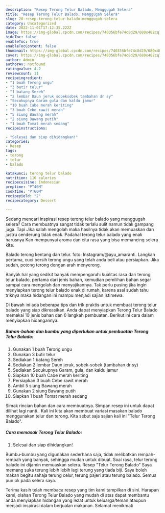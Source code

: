 ```yaml
---
description: "Resep Terong Telur Balado, Menggugah Selera"
title: "Resep Terong Telur Balado, Menggugah Selera"
slug: 20-resep-terong-telur-balado-menggugah-selera
category: Uncategorized
date: 2022-11-01T17:12:35.222Z
image: https://img-global.cpcdn.com/recipes/740356bfe74c8d29/680x482cq70/terong-telur-balado-foto-resep-utama.jpg
hideToc: false
enableToc: true
enableTocContent: false
thumbnail: https://img-global.cpcdn.com/recipes/740356bfe74c8d29/680x482cq70/terong-telur-balado-foto-resep-utama.jpg
cover: https://img-global.cpcdn.com/recipes/740356bfe74c8d29/680x482cq70/terong-telur-balado-foto-resep-utama.jpg
author: Admin
authorAv: notfound
ratingvalue: 4.2
reviewcount: 11
recipeingredient:
- "1 buah Terong ungu"
- "3 butir telur"
- "1 batang Sereh"
- "2 lembar Daun jeruk sobeksobek tambahan dr sy"
- "Secukupnya Garam gula dan kaldu jamur"
- "10 buah Cabe merah keriting"
- "3 buah Cebe rawit merah"
- "5 siung Bawang merah"
- "2 siung Bawang putih"
- "1 buah Tomat merah sedang"
recipeinstructions:

- "Selesai dan siap dihidangkan!"
categories:
- Resep
tags:
- terong
- telur
- balado

katakunci: terong telur balado 
nutrition: 116 calories
recipecuisine: Indonesian
preptime: "PT40M"
cooktime: "PT60M"
recipeyield: "2"
recipecategory: Dessert

---
```



Sedang mencari inspirasi resep terong telur balado yang menggugah selera? Cara membuatnya sangat tidak terlalu sulit namun tidak gampang juga. Tapi Jika salah mengolah maka hasilnya tidak akan memuaskan dan justru cenderung tidak enak. Padahal terong telur balado yang enak harusnya Kan mempunyai aroma dan cita rasa yang bisa memancing selera kita.


Balado terong kentang dan telur. foto: Instagram/@ayu_amaranti. Langkah pertama, cuci bersih terong ungu yang telah anda beli atau persiapkan. Jika sudah, potong terong dengan arah menyerong.

Banyak hal yang sedikit banyak mempengaruhi kualitas rasa dari terong telur balado, pertama dari jenis bahan, kemudian pemilihan bahan segar sampai cara mengolah dan menyajikannya. Tak perlu pusing jika ingin menyiapkan terong telur balado enak di rumah, karena asal sudah tahu triknya maka hidangan ini mampu menjadi sajian istimewa.


Di bawah ini ada beberapa tips dan trik praktis untuk membuat terong telur balado yang siap dikreasikan. Anda dapat menyiapkan Terong Telur Balado memakai 10 jenis bahan dan 0 langkah pembuatan. Berikut ini cara dalam menyiapkan hidangannya.

<!--inarticleads1-->

##### Bahan-bahan dan bumbu yang diperlukan untuk pembuatan Terong Telur Balado:

1. Gunakan 1 buah Terong ungu
1. Gunakan 3 butir telur
1. Sediakan 1 batang Sereh
1. Sediakan 2 lembar Daun jeruk, sobek-sobek (tambahan dr sy)
1. Sediakan Secukupnya Garam, gula, dan kaldu jamur
1. Siapkan 10 buah Cabe merah keriting
1. Persiapkan 3 buah Cebe rawit merah
1. Ambil 5 siung Bawang merah
1. Gunakan 2 siung Bawang putih
1. Siapkan 1 buah Tomat merah sedang


Simak rincian bahan dan cara membuatnya. Simpan resep ini untuk dapat dilihat lagi nanti.. Kali ini kita akan membuat variasi masakan balado menggunakan telur dan terong. Kita sebut saja sajian kali ini &#34;Telur Terong Balado&#34;. 

<!--inarticleads2-->

##### Cara memasak Terong Telur Balado:


1. Selesai dan siap dihidangkan!

Bumbu-bumbu yang digunakan sederhana saja, tidak melibatkan rempah-rempah yang banyak, sehingga mudah untuk dibuat. Soal rasa, telur terong balado ini dijamin memuaskan selera. Resep &#34;Telur Terong Balado&#34; Saya memang suka terung lebih lebih lagi terung yang tiada biji. Saya boleh makan begitu sahaja terung celur, terung pajeri atau terung balado. Semua pun ok pada selera saya. 

Terima kasih telah membaca resep yang tim kami tampilkan di sini. Harapan kami, olahan Terong Telur Balado yang mudah di atas dapat membantu anda menyiapkan hidangan yang lezat untuk keluarga/teman ataupun menjadi inspirasi dalam berjualan makanan. Selamat menikmati
